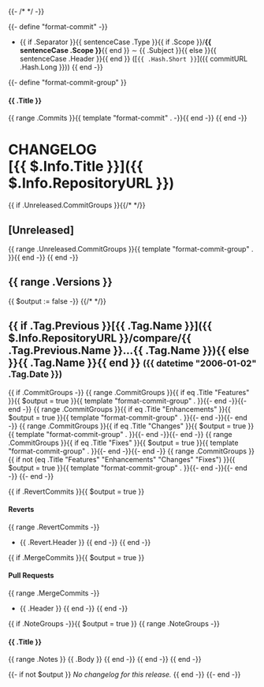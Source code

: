 {{- /* <!-- markdownlint-disable --><!-- spellchecker:ignore markdownlint --> */ -}}

{{- define "format-commit" -}}
* {{ if .Separator }}{{ sentenceCase .Type }}{{ if .Scope }}/**{{ sentenceCase .Scope }}**{{ end }} ∼ {{ .Subject }}{{ else }}{{ sentenceCase .Header }}{{ end }} ([`{{ .Hash.Short }}`]({{ commitURL .Hash.Long }}))
{{ end -}}

{{- define "format-commit-group" }}
#### {{ .Title }}

{{ range .Commits }}{{ template "format-commit" . -}}{{ end -}}
{{ end -}}

# CHANGELOG <br/> [{{ $.Info.Title }}]({{ $.Info.RepositoryURL }})
{{ if .Unreleased.CommitGroups }}{{/* <a name="unreleased"></a> */}}
## [Unreleased]
{{ range .Unreleased.CommitGroups }}{{ template "format-commit-group" . }}{{ end -}}
{{ end -}}

{{ range .Versions }}
---
{{ $output := false -}}
{{/* <a name="{{ .Tag.Name }}"></a> */}}
## {{ if .Tag.Previous }}[{{ .Tag.Name }}]({{ $.Info.RepositoryURL }}/compare/{{ .Tag.Previous.Name }}...{{ .Tag.Name }}){{ else }}{{ .Tag.Name }}{{ end }} <small>({{ datetime "2006-01-02" .Tag.Date }})</small>
{{ if .CommitGroups -}}
{{ range .CommitGroups }}{{ if eq .Title "Features" }}{{ $output = true }}{{ template "format-commit-group" . }}{{- end -}}{{- end -}}
{{ range .CommitGroups }}{{ if eq .Title "Enhancements" }}{{ $output = true }}{{ template "format-commit-group" . }}{{- end -}}{{- end -}}
{{ range .CommitGroups }}{{ if eq .Title "Changes" }}{{ $output = true }}{{ template "format-commit-group" . }}{{- end -}}{{- end -}}
{{ range .CommitGroups }}{{ if eq .Title "Fixes" }}{{ $output = true }}{{ template "format-commit-group" . }}{{- end -}}{{- end -}}
{{ range .CommitGroups }}{{ if not (eq .Title "Features" "Enhancements" "Changes" "Fixes") }}{{ $output = true }}{{ template "format-commit-group" . }}{{- end -}}{{- end -}}
{{- end -}}

{{ if .RevertCommits }}{{ $output = true }}
#### Reverts

{{ range .RevertCommits -}}
* {{ .Revert.Header }}
{{ end -}}
{{ end -}}

{{ if .MergeCommits }}{{ $output = true }}
#### Pull Requests

{{ range .MergeCommits -}}
* {{ .Header }}
{{ end -}}
{{ end -}}

{{ if .NoteGroups -}}{{ $output = true }}
{{ range .NoteGroups -}}
#### {{ .Title }}

{{ range .Notes }}
{{ .Body }}
{{ end -}}
{{ end -}}
{{ end -}}

{{- if not $output }}
*No changelog for this release.*
{{ end -}}
{{- end -}}
